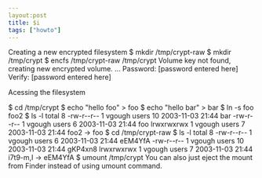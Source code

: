 ```yaml
---
layout:post
title: $i
tags: ["howto"]
---
```



Creating a new encrypted filesystem
$ mkdir /tmp/crypt-raw
$ mkdir /tmp/crypt
$ encfs /tmp/crypt-raw /tmp/crypt
Volume key not found, creating new encrypted volume.
...
Password: [password entered here]
Verify: [password entered here]




Acessing the filesystem



$ cd /tmp/crypt
$ echo "hello foo" > foo
$ echo "hello bar" > bar 
$ ln -s foo foo2
$ ls -l
total 8
-rw-r--r-- 1 vgough users 10 2003-11-03 21:44 bar
-rw-r--r-- 1 vgough users 6 2003-11-03 21:44 foo
lrwxrwxrwx 1 vgough users 7 2003-11-03 21:44 foo2 -> foo
$ cd /tmp/crypt-raw
$ ls -l
total 8
-rw-r--r-- 1 vgough users 6 2003-11-03 21:44 eEM4YfA
-rw-r--r-- 1 vgough users 10 2003-11-03 21:44 gKP4xn8
lrwxrwxrwx 1 vgough users 7 2003-11-03 21:44 i7t9-m,I -> eEM4YfA
$ umount /tmp/crypt
You can also just eject the mount from Finder instead of using umount command.


